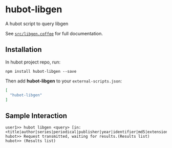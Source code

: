 # hubot-libgen

A hubot script to query libgen

See [`src/libgen.coffee`](src/libgen.coffee) for full documentation.

## Installation

In hubot project repo, run:

`npm install hubot-libgen --save`

Then add **hubot-libgen** to your `external-scripts.json`:

```json
[
  "hubot-libgen"
]
```

## Sample Interaction

```
user1>> hubot libgen <query> [in:<title|author|series|periodical|publisher|year|identifier|md5|extension>]
hubot>> Request transmitted, waiting for results.(Results list)
hubot>> (Results list)
```
